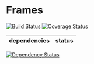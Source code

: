 Frames
======

[![Build Status](https://travis-ci.org/NetCommons3/Frames.svg)](https://travis-ci.org/NetCommons3/Frames)
[![Coverage Status](https://coveralls.io/repos/NetCommons3/Frames/badge.png)](https://coveralls.io/r/NetCommons3/Frames)

| dependencies | status |
| ------------ | ------ |
[![Dependency Status](https://www.versioneye.com/user/projects/536c758514c158b2790002a7/badge.png)](https://www.versioneye.com/user/projects/536c758514c158b2790002a7)
